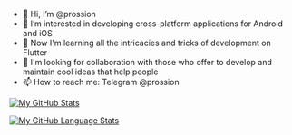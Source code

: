 - 👋 Hi, I’m @prossion
- 👀 I’m interested in developing cross-platform applications for Android and iOS
- 🌱 Now I'm learning all the intricacies and tricks of development on Flutter
- 💞️ I'm looking for collaboration with those who offer to develop and maintain cool ideas that help people
- 📫 How to reach me: Telegram @prossion

<!---
prossion/prossion is a ✨ special ✨ repository because its `README.md` (this file) appears on your GitHub profile.
You can click the Preview link to take a look at your changes.
--->


[![My GitHub Stats](https://github-readme-stats.vercel.app/api/?username=prossion&count_private=true&theme=tokyonight&showicons=true)]()

[![My GitHub Language Stats](https://github-readme-stats.vercel.app/api/top-langs/?username=prossion&langs_count=5&theme=tokyonight)]()

